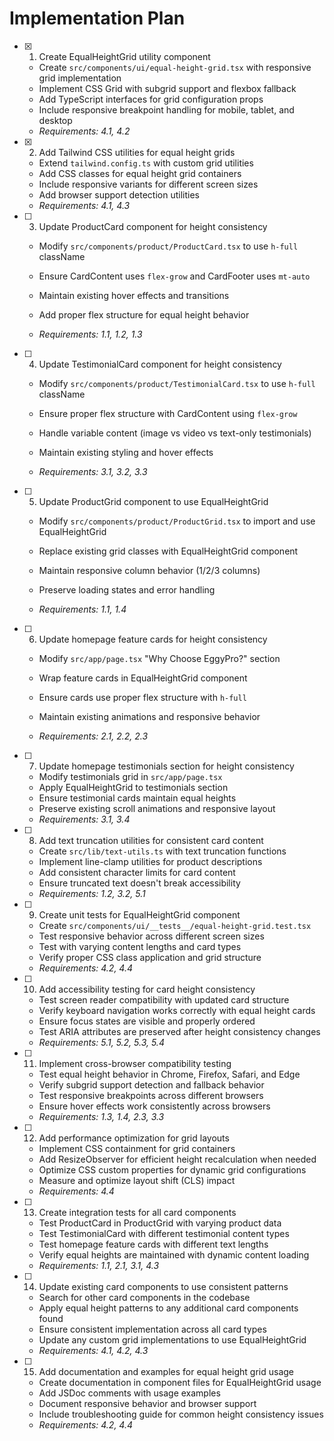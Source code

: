 # Implementation Plan

- [x] 1. Create EqualHeightGrid utility component



  - Create `src/components/ui/equal-height-grid.tsx` with responsive grid implementation
  - Implement CSS Grid with subgrid support and flexbox fallback
  - Add TypeScript interfaces for grid configuration props
  - Include responsive breakpoint handling for mobile, tablet, and desktop
  - _Requirements: 4.1, 4.2_

- [x] 2. Add Tailwind CSS utilities for equal height grids


  - Extend `tailwind.config.ts` with custom grid utilities
  - Add CSS classes for equal height grid containers
  - Include responsive variants for different screen sizes
  - Add browser support detection utilities
  - _Requirements: 4.1, 4.3_



- [ ] 3. Update ProductCard component for height consistency
  - Modify `src/components/product/ProductCard.tsx` to use `h-full` className
  - Ensure CardContent uses `flex-grow` and CardFooter uses `mt-auto`
  - Maintain existing hover effects and transitions


  - Add proper flex structure for equal height behavior
  - _Requirements: 1.1, 1.2, 1.3_

- [ ] 4. Update TestimonialCard component for height consistency
  - Modify `src/components/product/TestimonialCard.tsx` to use `h-full` className


  - Ensure proper flex structure with CardContent using `flex-grow`
  - Handle variable content (image vs video vs text-only testimonials)
  - Maintain existing styling and hover effects
  - _Requirements: 3.1, 3.2, 3.3_



- [ ] 5. Update ProductGrid component to use EqualHeightGrid
  - Modify `src/components/product/ProductGrid.tsx` to import and use EqualHeightGrid
  - Replace existing grid classes with EqualHeightGrid component
  - Maintain responsive column behavior (1/2/3 columns)
  - Preserve loading states and error handling


  - _Requirements: 1.1, 1.4_

- [ ] 6. Update homepage feature cards for height consistency
  - Modify `src/app/page.tsx` "Why Choose EggyPro?" section
  - Wrap feature cards in EqualHeightGrid component


  - Ensure cards use proper flex structure with `h-full`
  - Maintain existing animations and responsive behavior
  - _Requirements: 2.1, 2.2, 2.3_

- [ ] 7. Update homepage testimonials section for height consistency
  - Modify testimonials grid in `src/app/page.tsx`
  - Apply EqualHeightGrid to testimonials section
  - Ensure testimonial cards maintain equal heights
  - Preserve existing scroll animations and responsive layout
  - _Requirements: 3.1, 3.4_

- [ ] 8. Add text truncation utilities for consistent card content
  - Create `src/lib/text-utils.ts` with text truncation functions
  - Implement line-clamp utilities for product descriptions
  - Add consistent character limits for card content
  - Ensure truncated text doesn't break accessibility
  - _Requirements: 1.2, 3.2, 5.1_

- [ ] 9. Create unit tests for EqualHeightGrid component
  - Create `src/components/ui/__tests__/equal-height-grid.test.tsx`
  - Test responsive behavior across different screen sizes
  - Test with varying content lengths and card types
  - Verify proper CSS class application and grid structure
  - _Requirements: 4.2, 4.4_

- [ ] 10. Add accessibility testing for card height consistency
  - Test screen reader compatibility with updated card structure
  - Verify keyboard navigation works correctly with equal height cards
  - Ensure focus states are visible and properly ordered
  - Test ARIA attributes are preserved after height consistency changes
  - _Requirements: 5.1, 5.2, 5.3, 5.4_

- [ ] 11. Implement cross-browser compatibility testing
  - Test equal height behavior in Chrome, Firefox, Safari, and Edge
  - Verify subgrid support detection and fallback behavior
  - Test responsive breakpoints across different browsers
  - Ensure hover effects work consistently across browsers
  - _Requirements: 1.3, 1.4, 2.3, 3.3_

- [ ] 12. Add performance optimization for grid layouts
  - Implement CSS containment for grid containers
  - Add ResizeObserver for efficient height recalculation when needed
  - Optimize CSS custom properties for dynamic grid configurations
  - Measure and optimize layout shift (CLS) impact
  - _Requirements: 4.4_

- [ ] 13. Create integration tests for all card components
  - Test ProductCard in ProductGrid with varying product data
  - Test TestimonialCard with different testimonial content types
  - Test homepage feature cards with different text lengths
  - Verify equal heights are maintained with dynamic content loading
  - _Requirements: 1.1, 2.1, 3.1, 4.3_

- [ ] 14. Update existing card components to use consistent patterns
  - Search for other card components in the codebase
  - Apply equal height patterns to any additional card components found
  - Ensure consistent implementation across all card types
  - Update any custom grid implementations to use EqualHeightGrid
  - _Requirements: 4.1, 4.2, 4.3_

- [ ] 15. Add documentation and examples for equal height grid usage
  - Create documentation in component files for EqualHeightGrid usage
  - Add JSDoc comments with usage examples
  - Document responsive behavior and browser support
  - Include troubleshooting guide for common height consistency issues
  - _Requirements: 4.2, 4.4_